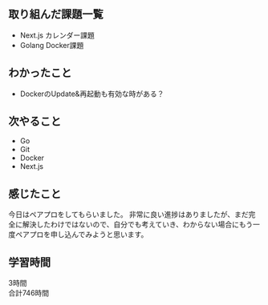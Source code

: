 ## 取り組んだ課題一覧
- Next.js カレンダー課題
- Golang Docker課題

## わかったこと
- DockerのUpdate&再起動も有効な時がある？

## 次やること
- Go
- Git
- Docker
- Next.js

## 感じたこと
今日はペアプロをしてもらいました。
非常に良い進捗はありましたが、まだ完全に解決したわけではないので、自分でも考えていき、わからない場合にもう一度ペアプロを申し込んでみようと思います。


## 学習時間
3時間<br />
合計746時間
